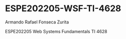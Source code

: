 # ESPE202205-WSF-TI-4628
Armando Rafael Fonseca Zurita

ESPE202205 Web Systems Fundamentals TI 4628
